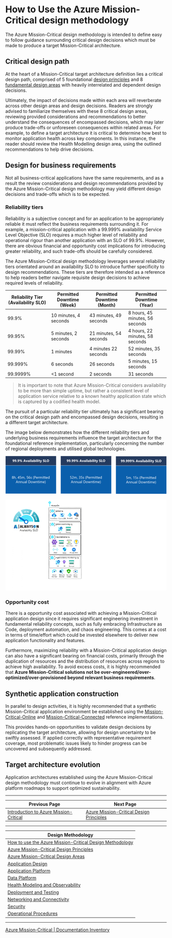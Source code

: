 # How to Use the Azure Mission-Critical design methodology

The Azure Mission-Critical design methodology is intended to define easy to follow guidance surrounding critical design decisions which must be made to produce a target Mission-Critical architecture.

## Critical design path

At the heart of a Mission-Critical target architecture definition lies a critical design path, comprised of 5 foundational [design principles](https://docs.microsoft.com/azure/architecture/framework/mission-critical/mission-critical-design-principles) and 8 [fundamental design areas](./Design-Areas.md) with heavily interrelated and dependent design decisions.

Ultimately, the impact of decisions made within each area will reverberate across other design areas and design decisions. Readers are strongly advised to familiarize themselves with these 8 critical design areas, reviewing provided considerations and recommendations to better understand the consequences of encompassed decisions, which may later produce trade-offs or unforeseen consequences within related areas. For example, to define a target architecture it is critical to determine how best to monitor application health across key components. In this instance, the reader should review the Health Modelling design area, using the outlined recommendations to help drive decisions.

## Design for business requirements

Not all business-critical applications have the same requirements, and as a result the review considerations and design recommendations provided by the Azure Mission-Critical design methodology may yield different design decisions and trade-offs which is to be expected.

### Reliability tiers

Reliability is a subjective concept and for an application to be appropriately reliable it must reflect the business requirements surrounding it. For example, a mission-critical application with a 99.999% availability Service Level Objective (SLO) requires a much higher level of reliability and operational rigour than another application with an SLO of 99.9%. However, there are obvious financial and opportunity cost implications for introducing greater reliability, and such trade-offs should be carefully considered.

The Azure Mission-Critical design methodology leverages several reliability tiers orientated around an availability SLO to introduce further specificity to design recommendations. These tiers are therefore intended as a reference to help readers better navigate requisite design decisions to achieve required levels of reliability.

|Reliability Tier (Availability SLO)|Permitted Downtime (Week)|Permitted Downtime (Month)|Permitted Downtime (Year)|
|--|--|--|--|
|99.9%|10 minutes, 4 seconds|43 minutes, 49 seconds|8 hours, 45 minutes, 56 seconds|
|99.95%|5 minutes, 2 seconds|21 minutes, 54 seconds|4 hours, 22 minutes, 58 seconds|
|99.99%|1 minutes|4 minutes 22 seconds|52 minutes, 35 seconds|
|99.999%|6 seconds|26 seconds|5 minutes, 15 seconds|
|99.9999%|<1 second|2 seconds|31 seconds|

> It is important to note that Azure Mission-Critical considers availability to be more than simple uptime, but rather a consistent level of application service relative to a known healthy application state which is captured by a codified health model.

The pursuit of a particular reliability tier ultimately has a significant bearing on the critical design path and encompassed design decisions, resulting in a different target architecture.

The image below demonstrates how the different reliability tiers and underlying business requirements influence the target architecture for the foundational reference implementation, particularly concerning the number of regional deployments and utilised global technologies.

[![Azure Mission-Critical Reliability Tiers](/docs/media/reliability-tiers.png "Azure Mission-Critical Reliability Tiers")](./README.md)

[![Azure Mission-Critical Availability Targets](/docs/media/SLO-visualization.gif "Azure Mission-Critical Availability Targets")](./README.md)

### Opportunity cost

There is a opportunity cost associated with achieving a Mission-Critical application design since it requires significant engineering investment in fundamental reliability concepts, such as fully embracing Infrastructure as Code, deployment automation, and chaos engineering. This comes at a cost in terms of time/effort which could be invested elsewhere to deliver new application functionality and features.

Furthermore, maximizing reliability with a Mission-Critical application design can also have a significant bearing on financial costs, primarily through the duplication of resources and the distribution of resources across regions to achieve high availability. To avoid excess costs, it is highly recommended that **Azure Mission-Critical solutions not be over-engineered/over-optimized/over-provisioned beyond relevant business requirements**.

## Synthetic application construction

In parallel to design activities, it is highly recommended that a synthetic Mission-Critical application environment be established using the [Mission-Critical-Online](https://github.com/Azure/Mission-Critical-Online) and [Mission-Critical-Connected](https://github.com/Azure/Mission-Critical-Connected) reference implementations.

This provides hands-on opportunities to validate design decisions by replicating the target architecture, allowing for design uncertainty to be swiftly assessed. If applied correctly with representative requirement coverage, most problematic issues likely to hinder progress can be uncovered and subsequently addressed.

## Target architecture evolution

Application architectures established using the Azure Mission-Critical design methodology must continue to evolve in alignment with Azure platform roadmaps to support optimized sustainability.

---

|Previous Page|Next Page|
|--|--|
|[Introduction to Azure Mission-Critical](../introduction/README.md)|[Azure Mission-Critical Design Principles](https://docs.microsoft.com/azure/architecture/framework/mission-critical/mission-critical-design-principles)

---

|Design Methodology|
|--|
|[How to use the Azure Mission-Critical Design Methodology](./README.md)
|[Azure Mission-Critical Design Principles](https://docs.microsoft.com/azure/architecture/framework/mission-critical/mission-critical-design-principles)
|[Azure Mission-Critical Design Areas](./Design-Areas.md)
|[Application Design](https://docs.microsoft.com/azure/architecture/framework/mission-critical/mission-critical-application-design)
|[Application Platform](https://docs.microsoft.com/azure/architecture/framework/mission-critical/mission-critical-application-platform)
|[Data Platform](https://docs.microsoft.com/azure/architecture/framework/mission-critical/mission-critical-data-platform)
|[Health Modeling and Observability](https://docs.microsoft.com/azure/architecture/framework/mission-critical/mission-critical-health-modeling)
|[Deployment and Testing](https://docs.microsoft.com/azure/architecture/framework/mission-critical/mission-critical-deployment-testing)
|[Networking and Connectivity](https://docs.microsoft.com/azure/architecture/framework/mission-critical/mission-critical-networking-connectivity)
|[Security](https://docs.microsoft.com/azure/architecture/framework/mission-critical/mission-critical-security)
|[Operational Procedures](https://docs.microsoft.com/azure/architecture/framework/mission-critical/mission-critical-operational-procedures)

---

[Azure Mission-Critical | Documentation Inventory](/docs/README.md)
